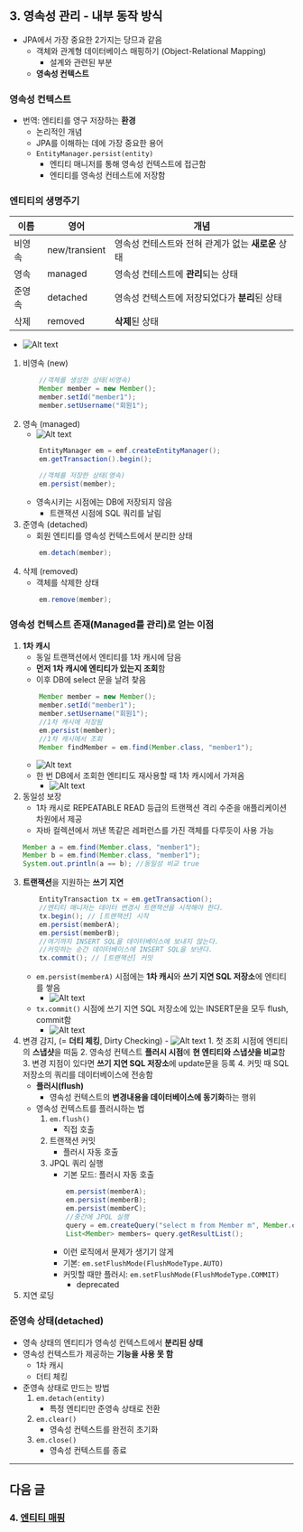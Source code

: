 ## 3. 영속성 관리 - 내부 동작 방식
- JPA에서 가장 중요한 2가지는 당므과 같음
    - 객체와 관계형 데이터베이스 매핑하기 (Object-Relational Mapping)
        - 설계와 관련된 부분
    - **영속성 컨텍스트**
### 영속성 컨텍스트
- 번역: 엔티티를 영구 저장하는 **환경**
    - 논리적인 개념
    - JPA를 이해하는 데에 가장 중요한 용어
    - `EntityManager.persist(entity)`
        - 엔티티 매니저를 통해 영속성 컨텍스트에 접근함
        - 엔티티를 영속성 컨테스트에 저장함

### 엔티티의 생명주기

|이름|영어|개념|
|--|--|--|
|비영속|new/transient|영속성 컨테스트와 전혀 관계가 없는 **새로운** 상태
|영속|managed|영속성 컨테스트에 **관리**되는 상태
|준영속|detached|영속성 컨텍스트에 저장되었다가 **분리**된 상태
|삭제|removed|**삭제**된 상태

- ![Alt text](images/sect03/image.png)
1. 비영속 (new)
    ```java
        //객체를 생성한 상태(비영속)
        Member member = new Member();
        member.setId("member1");
        member.setUsername("회원1");
    ```
2. 영속 (managed)
    - ![Alt text](images/sect03/image-1.png)
    ```java
        EntityManager em = emf.createEntityManager();
        em.getTransaction().begin();

        //객체를 저장한 상태(영속)
        em.persist(member);
    ```
    - 영속시키는 시점에는 DB에 저장되지 않음
        - 트랜잭션 시점에 SQL 쿼리를 날림
3. 준영속 (detached)
    - 회원 엔티티를 영속성 컨텍스트에서 분리한 상태
    ```java
        em.detach(member);
    ```
4. 삭제 (removed)
    - 객체를 삭제한 상태
    ```java
        em.remove(member);
    ```
### 영속성 컨텍스트 존재(Managed를 관리)로 얻는 이점
1. **1차 캐시**
    - 동일 트랜잭션에서 엔티티를 1차 캐시에 담음
    - **먼저 1차 캐시에 엔티티가 있는지 조회**함
    - 이후 DB에 select 문을 날려 찾음
    ```java
        Member member = new Member();
        member.setId("member1");
        member.setUsername("회원1");
        //1차 캐시에 저장됨
        em.persist(member);
        //1차 캐시에서 조회
        Member findMember = em.find(Member.class, "member1");
    ```
    - ![Alt text](images/sect03/image-2.png)
    - 한 번 DB에서 조회한 엔티티도 재사용할 때 1차 캐시에서 가져옴
        - ![Alt text](images/sect03/image-3.png)
2. 동일성 보장
    - 1차 캐시로 REPEATABLE READ 등급의 트랜잭션 격리 수준을 애플리케이션 차원에서 제공
    - 자바 컬렉션에서 꺼낸 똑같은 레퍼런스를 가진 객체를 다루듯이 사용 가능
    ```java
    Member a = em.find(Member.class, "member1");
    Member b = em.find(Member.class, "member1");
    System.out.println(a == b); //동일성 비교 true
    ```
3. **트랜잭션**을 지원하는 **쓰기 지연**
    ```java
        EntityTransaction tx = em.getTransaction();
        //엔티티 매니저는 데이터 변경시 트랜잭션을 시작해야 한다.
        tx.begin(); // [트랜잭션] 시작
        em.persist(memberA);
        em.persist(memberB);
        //여기까지 INSERT SQL을 데이터베이스에 보내지 않는다.
        //커밋하는 순간 데이터베이스에 INSERT SQL을 보낸다.
        tx.commit(); // [트랜잭션] 커밋
    ```
    - `em.persist(memberA)` 시점에는 **1차 캐시**와 **쓰기 지연 SQL 저장소**에 엔티티를 쌓음
        - ![Alt text](images/sect03/image-4.png)
    - `tx.commit()` 시점에 쓰기 지연 SQL 저장소에 있는 INSERT문을 모두 flush, commit함
        - ![Alt text](images/sect03/image-5.png)
4. 변경 감지, (= **더티 체킹**, Dirty Checking)
        - ![Alt text](images/sect03/image-6.png)
        1. 첫 조회 시점에 엔티티의 **스냅샷**을 떠둠
        2. 영속성 컨텍스트 **플러시 시점**에 **현 엔티티와 스냅샷을 비교**함
        3. 변경 지점이 있다면 **쓰기 지연 SQL 저장소**에 update문을 등록
        4. 커밋 때 SQL 저장소의 쿼리를 데이터베이스에 전송함
    - **플러시(flush)**
        - 영속성 컨텍스트의 **변경내용을 데이터베이스에 동기화**하는 행위
    - 영속성 컨텍스트를 플러시하는 법
        1. `em.flush()`
            - 직접 호출
        2. 트랜잭션 커밋
            - 플러시 자동 호출
        3. JPQL 쿼리 실행
            - 기본 모드: 플러시 자동 호출
            ```java
                em.persist(memberA);
                em.persist(memberB);
                em.persist(memberC);
                //중간에 JPQL 실행
                query = em.createQuery("select m from Member m", Member.class);
                List<Member> members= query.getResultList();
            ```
            - 이런 로직에서 문제가 생기기 않게
            - 기본: `em.setFlushMode(FlushModeType.AUTO)`
            - 커밋할 때만 플러시: `em.setFlushMode(FlushModeType.COMMIT)`
                - deprecated
5. 지연 로딩
### 준영속 상태(detached)
- 영속 상태의 엔티티가 영속성 컨텍스트에서 **분리된 상태**
- 영속성 컨텍스트가 제공하는 **기능을 사용 못 함**
    - 1차 캐시
    - 더티 체킹
- 준영속 상태로 만드는 방법
    1. `em.detach(entity)`
        - 특정 엔티티만 준영속 상태로 전환
    2. `em.clear()`
        - 영속성 컨텍스트를 완전히 초기화
    3. `em.close()`
        - 영속성 컨텍스트를 종료
---

## 다음 글 

### 4. [엔티티 매핑](4-엔티티-매핑.md)